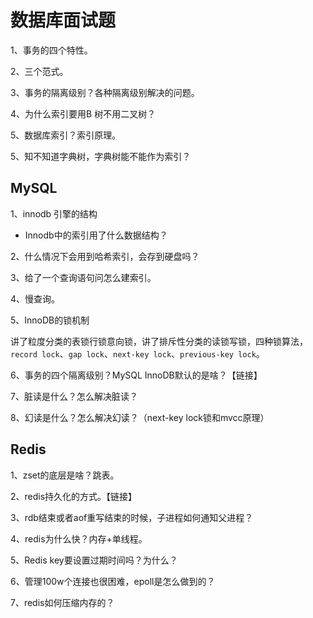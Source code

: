 # 数据库面试题

1、事务的四个特性。

2、三个范式。

3、事务的隔离级别？各种隔离级别解决的问题。

4、为什么索引要用B 树不用二叉树？

5、数据库索引？索引原理。

5、知不知道字典树，字典树能不能作为索引？

## MySQL

1、innodb 引擎的结构

* Innodb中的索引用了什么数据结构？

2、什么情况下会用到哈希索引，会存到硬盘吗？

3、给了一个查询语句问怎么建索引。

4、慢查询。

5、InnoDB的锁机制

讲了粒度分类的表锁行锁意向锁，讲了排斥性分类的读锁写锁，四种锁算法，`record lock`、`gap lock`、`next-key lock`、`previous-key lock`。

6、事务的四个隔离级别？MySQL InnoDB默认的是啥？【链接】

7、脏读是什么？怎么解决脏读？

8、幻读是什么？怎么解决幻读？（next-key lock锁和mvcc原理）



## Redis

1、zset的底层是啥？跳表。

2、redis持久化的方式。【链接】

3、rdb结束或者aof重写结束的时候，子进程如何通知父进程？

4、redis为什么快？内存+单线程。

5、Redis key要设置过期时间吗？为什么？

6、管理100w个连接也很困难，epoll是怎么做到的？

7、redis如何压缩内存的？



